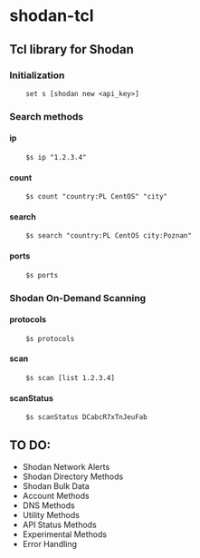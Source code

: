 # shodan-tcl
## Tcl library for Shodan

### Initialization
```
	set s [shodan new <api_key>]

```

### Search methods
#### ip
```
	$s ip "1.2.3.4"
```

#### count
```
	$s count "country:PL CentOS" "city"

```
#### search
```
	$s search "country:PL CentOS city:Poznan"

```
#### ports
```
	$s ports

```

### Shodan On-Demand Scanning
#### protocols
```
	$s protocols

```
#### scan
```
	$s scan [list 1.2.3.4]

```
#### scanStatus
```
	$s scanStatus DCabcR7xTnJeuFab

```

## TO DO:
- Shodan Network Alerts
- Shodan Directory Methods
- Shodan Bulk Data
- Account Methods
- DNS Methods
- Utility Methods
- API Status Methods
- Experimental Methods
- Error Handling

